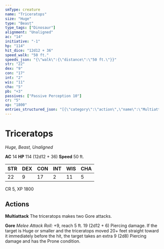 ```yaml
---
smType: creature
name: "Triceratops"
size: "Huge"
type: "Beast"
type_tags: ["Dinosaur"]
alignment: "Unaligned"
ac: "14"
initiative: "-1"
hp: "114"
hit_dice: "12d12 + 36"
speed_walk: "50 ft."
speeds_json: "{\"walk\":{\"distance\":\"50 ft.\"}}"
str: "22"
dex: "9"
con: "17"
int: "2"
wis: "11"
cha: "5"
pb: "+3"
passives: ["Passive Perception 10"]
cr: "5"
xp: "1800"
entries_structured_json: "[{\"category\":\"action\",\"name\":\"Multiattack\",\"text\":\"The triceratops makes two Gore attacks.\"},{\"category\":\"action\",\"name\":\"Gore\",\"text\":\"*Melee Attack Roll:* +9, reach 5 ft. 19 (2d12 + 6) Piercing damage. If the target is Huge or smaller and the triceratops moved 20+ feet straight toward it immediately before the hit, the target takes an extra 9 (2d8) Piercing damage and has the Prone condition.\",\"kind\":\"Melee Attack Roll\",\"to_hit\":\"+9\",\"range\":\"5 ft\",\"damage\":\"19 (2d12 + 6) Piercing\"}]"
---
```


# Triceratops
*Huge, Beast, Unaligned*

**AC** 14
**HP** 114 (12d12 + 36)
**Speed** 50 ft.

| STR | DEX | CON | INT | WIS | CHA |
| --- | --- | --- | --- | --- | --- |
| 22 | 9 | 17 | 2 | 11 | 5 |

CR 5, XP 1800

## Actions

**Multiattack**
The triceratops makes two Gore attacks.

**Gore**
*Melee Attack Roll:* +9, reach 5 ft. 19 (2d12 + 6) Piercing damage. If the target is Huge or smaller and the triceratops moved 20+ feet straight toward it immediately before the hit, the target takes an extra 9 (2d8) Piercing damage and has the Prone condition.
